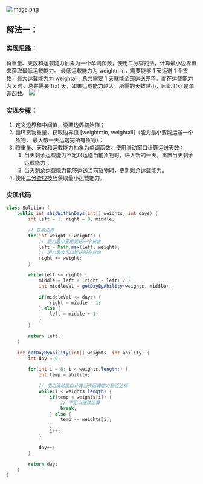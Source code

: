![image.png](https://cdn.nlark.com/yuque/0/2024/png/27354749/1716196218695-7f2c57bb-7d29-49c6-9a39-52d5fda227f9.png#averageHue=%23f6f6f6&clientId=u2f2ced23-d498-4&from=paste&height=685&id=u723356db&originHeight=754&originWidth=640&originalType=binary&ratio=1.100000023841858&rotation=0&showTitle=false&size=113223&status=done&style=none&taskId=u782ca585-52b0-4d41-931e-63b734589c4&title=&width=581.8181692076126)
## 解法一：
### 实现思路：
将重量、天数和运载能力抽象为一个单调函数，使用二分查找法，计算最小边界值来获取最低运载能力。
最低运载能力为 weightmin，需要能够 1 天运送 1 个货物，最大运载能力为 weightall , 总共需要 1 天就能全部运送完毕。而在运载能力为 x 时，总共需要 f(x) 天，如果运载能力越大，所需的天数越小，因此 f(x) 是单调函数。
![](https://cdn.nlark.com/yuque/0/2024/jpeg/27354749/1716282020864-8ea7d952-fd70-4af3-8ca0-d164eae9a648.jpeg)
### 实现步骤：

1. 定义边界和中间值，设置边界初始值；
2. 循环货物重量，获取边界值 [weightmin, weightall]（能力最小要能运送一个货物， 最大够一天运送完所有货物）；
3. 将重量、天数和运载能力抽象为单调函数。使用滑动窗口计算运送天数；
   1. 当天剩余运载能力不足以运送当前货物时，进入新的一天，重置当天剩余运载能力；
   2. 当天剩余运载能力能够运送当前货物时，更新剩余运载能力。
4. 使用[二分查找技巧](https://www.yuque.com/u26951862/petxba/gzsr5e22v6xrl1yg)获取最小运载能力。
### 实现代码
```java
class Solution {
    public int shipWithinDays(int[] weights, int days) {
        int left = 1, right = 0, middle;

        // 获取边界
        for(int weight : weights) {
            // 能力最小要能运送一个货物
            left = Math.max(left, weight);
            // 能力最大可以运送所有货物
            right += weight;
        }

        while(left <= right) {
            middle = left + (right - left) / 2;
            int middleVal = getDayByAbility(weights, middle);

            if(middleVal <= days) {
                right = middle - 1;
            } else {
                left = middle + 1;
            }
        }

        return left;
    }

    int getDayByAbility(int[] weights, int ability) {
        int day = 0;

        for(int i = 0; i < weights.length;) {
            int temp = ability;

            // 使用滑动窗口计算当天运算能力是否达标
            while(i < weights.length) {
                if(temp < weights[i]) {
                    // 不足以继续运算
                    break;
                } else {
                    temp -= weights[i];
                }
                i++;
            }

            day++;
        }

        return day;
    }
}
```
